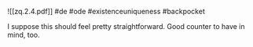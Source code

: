 ![[zq.2.4.pdf]] #de #ode #existenceuniqueness #backpocket 

I suppose this should feel pretty straightforward. Good counter to have in mind, too.